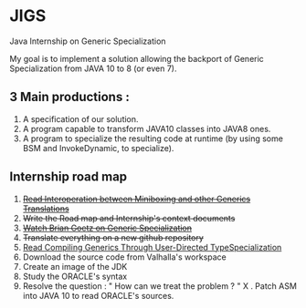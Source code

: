 # JIGS
Java Internship on Generic Specialization

My goal is to implement a solution allowing the backport of Generic Specialization from JAVA 10 to 8 (or even 7).

## 3 Main productions :
1. A specification of our solution.
2. A program capable to transform JAVA10 classes into JAVA8 ones.
3. A program to specialize the resulting code at runtime (by using some BSM and InvokeDynamic, to specialize).

## Internship road map
1. ~~[Read Interoperation between Miniboxing and other Generics Translations](http://infoscience.epfl.ch/record/210236/files/Thesis%20Report%20%28Milos%20Stojanovic%29_1.pdf)~~
2. ~~Write the Road map and Internship's context documents~~
3. ~~[Watch Brian Goetz on Generic Specialization](https://www.youtube.com/watch?v=TkpcuL1t1lY)~~
4. ~~Translate everything on a new github repository~~
5. [Read Compiling Generics Through User-Directed TypeSpecialization](http://infoscience.epfl.ch/record/150134/files/p42-dragos.pdf)
6. Download the source code from Valhalla's workspace
7. Create an image of the JDK
8. Study the ORACLE's syntax
9. Resolve the question : " How can we treat the problem ? "
X . Patch ASM into JAVA 10 to read ORACLE's sources.
